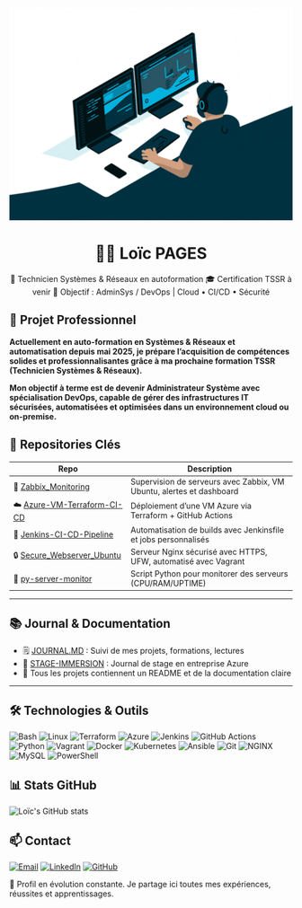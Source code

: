 

<p align="center">
  <img src="assets/devops-desk-profile.gif" alt="DevOps multi-écrans animé" width="600">
</p>

<h1 align="center">👨‍💻 Loïc PAGES</h1>
<p align="center">
  🎯 Technicien Systèmes & Réseaux en autoformation  
  🎓 Certification TSSR à venir  
  🔧 Objectif : AdminSys / DevOps | Cloud • CI/CD • Sécurité
</p>

## 🏢 Projet Professionnel

**Actuellement en auto-formation en Systèmes & Réseaux et automatisation depuis mai 2025, je prépare l’acquisition de compétences solides et professionnalisantes grâce à ma prochaine formation TSSR (Technicien Systèmes & Réseaux).**

**Mon objectif à terme est de devenir Administrateur Système avec spécialisation DevOps, capable de gérer des infrastructures IT sécurisées, automatisées et optimisées dans un environnement cloud ou on-premise.**


## 💼 Repositories Clés

| Repo | Description |
|--------|-------------|
| 🔧 [Zabbix_Monitoring](https://github.com/loicpgs/Zabbix_Monitoring) | Supervision de serveurs avec Zabbix, VM Ubuntu, alertes et dashboard |
| ☁️ [Azure-VM-Terraform-CI-CD](https://github.com/loicpgs/Azure-VM-Terraform-CI-CD) | Déploiement d’une VM Azure via Terraform + GitHub Actions |
| 🚀 [Jenkins-CI-CD-Pipeline](https://github.com/loicpgs/Jenkins-CI-CD-Pipeline) | Automatisation de builds avec Jenkinsfile et jobs personnalisés |
| 🔒 [Secure_Webserver_Ubuntu](https://github.com/loicpgs/Secure_Webserver_Ubuntu) | Serveur Nginx sécurisé avec HTTPS, UFW, automatisé avec Vagrant |
| 🐍 [py-server-monitor](https://github.com/loicpgs/py-server-monitor) | Script Python pour monitorer des serveurs (CPU/RAM/UPTIME) |

---

## 📚 Journal & Documentation

- 🗒️ [JOURNAL.MD](https://github.com/loicpgs/JOURNAL.MD) : Suivi de mes projets, formations, lectures  
- 🧪 [STAGE-IMMERSION](https://github.com/loicpgs/STAGE-IMMERSION) : Journal de stage en entreprise Azure  
- 📄 Tous les projets contiennent un README et de la documentation claire

---

## 🛠️ Technologies & Outils
![Bash](https://img.shields.io/badge/-Bash-black?logo=gnubash&logoColor=white)
![Linux](https://img.shields.io/badge/-Linux-FCC624?logo=linux&logoColor=black)
![Terraform](https://img.shields.io/badge/-Terraform-7B42BC?logo=terraform&logoColor=white)
![Azure](https://img.shields.io/badge/-Azure-0078D4?logo=microsoftazure&logoColor=white)
![Jenkins](https://img.shields.io/badge/-Jenkins-D24939?logo=jenkins&logoColor=white)
![GitHub Actions](https://img.shields.io/badge/-GitHub_Actions-2088FF?logo=githubactions&logoColor=white)
![Python](https://img.shields.io/badge/-Python-3776AB?logo=python&logoColor=white)
![Vagrant](https://img.shields.io/badge/-Vagrant-1563FF?logo=vagrant&logoColor=white)
![Docker](https://img.shields.io/badge/-Docker-2496ED?logo=docker&logoColor=white)
![Kubernetes](https://img.shields.io/badge/-Kubernetes-326CE5?logo=kubernetes&logoColor=white)
![Ansible](https://img.shields.io/badge/-Ansible-EE0000?logo=ansible&logoColor=white)
![Git](https://img.shields.io/badge/-Git-F05032?logo=git&logoColor=white)
![NGINX](https://img.shields.io/badge/-NGINX-009639?logo=nginx&logoColor=white)
![MySQL](https://img.shields.io/badge/-MySQL-4479A1?logo=mysql&logoColor=white)
![PowerShell](https://img.shields.io/badge/-PowerShell-012456?logo=powershell&logoColor=white)



## 📊 Stats GitHub

![Loïc's GitHub stats](https://github-readme-stats.vercel.app/api?username=loicpgs&show_icons=true&theme=radical)

## 📫 Contact

[![Email](https://img.shields.io/badge/-Email-D14836?logo=gmail&logoColor=white)](mailto:tssr.pages@outlook.fr)
[![LinkedIn](https://img.shields.io/badge/-LinkedIn-0077B5?logo=linkedin&logoColor=white)](https://www.linkedin.com/feed/?highlightedUpdateType=SHARED_BY_YOUR_NETWORK&highlightedUpdateUrn=urn%3Ali%3Aactivity%3A7353361099489984512)
[![GitHub](https://img.shields.io/badge/-GitHub-181717?logo=github&logoColor=white)](https://github.com/loicpgs)


🚧 Profil en évolution constante. Je partage ici toutes mes expériences, réussites et apprentissages.